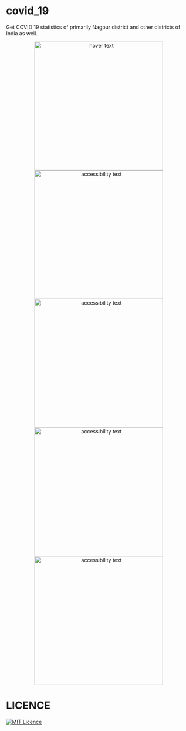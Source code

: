 # covid_19

Get COVID 19 statistics of primarily Nagpur district and other districts of India as well.



<p align="center">
  <img src="https://github.com/neilmehta31/covid19_app/blob/master/tia1248598796474542638-min.png" width="350" title="hover text">
  <img src="https://github.com/neilmehta31/covid19_app/blob/master/tia3304544856910355940-min.png" width="350" alt="accessibility text">
  <img src="https://github.com/neilmehta31/covid19_app/blob/master/Screenshot_20200831-172331-min.jpg" width="350" alt="accessibility text">
  <img src="https://github.com/neilmehta31/covid19_app/blob/master/Screenshot_20200831-172353-min.jpg" width="350" alt="accessibility text">
  <img src="https://github.com/neilmehta31/covid19_app/blob/master/Screenshot_20200831-172411-min.jpg" width="350" alt="accessibility text">
</p>














# LICENCE
[![MIT Licence](https://badges.frapsoft.com/os/mit/mit.svg?v=103)](https://github.com/neilmehta31/covid19_app_flutter/blob/master/LICENSE.md)



